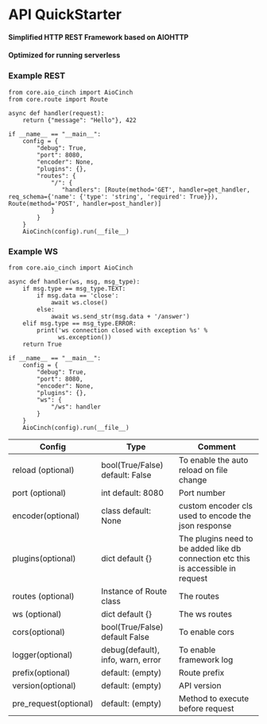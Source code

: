 # API QuickStarter

#### Simplified HTTP REST Framework based on AIOHTTP

#### Optimized for running serverless

### Example REST

```
from core.aio_cinch import AioCinch
from core.route import Route

async def handler(request):
    return {"message": "Hello"}, 422

if __name__ == "__main__":
    config = {
        "debug": True,
        "port": 8080,
        "encoder": None,
        "plugins": {},
        "routes": {
            "/": {
               "handlers": [Route(method='GET', handler=get_handler, req_schema={'name': {'type': 'string', 'required': True}}), Route(method='POST', handler=post_handler)]
            }
        }
    }
    AioCinch(config).run(__file__)

```

### Example WS

```
from core.aio_cinch import AioCinch

async def handler(ws, msg, msg_type):
    if msg.type == msg_type.TEXT:
        if msg.data == 'close':
            await ws.close()
        else:
            await ws.send_str(msg.data + '/answer')
    elif msg.type == msg_type.ERROR:
        print('ws connection closed with exception %s' %
              ws.exception())
    return True

if __name__ == "__main__":
    config = {
        "debug": True,
        "port": 8080,
        "encoder": None,
        "plugins": {},
        "ws": {
            "/ws": handler
        }
    }
    AioCinch(config).run(__file__)

```

| Config                | Type                              | Comment                                                                           |
| --------------------- | --------------------------------- | --------------------------------------------------------------------------------- |
| reload (optional)     | bool(True/False) default: False   | To enable the auto reload on file change                                          |
| port (optional)       | int default: 8080                 | Port number                                                                       |
| encoder(optional)     | class default: None               | custom encoder cls used to encode the json response                               |
| plugins(optional)     | dict default {}                   | The plugins need to be added like db connection etc this is accessible in request |
| routes (optional)     | Instance of Route class           | The routes                                                                        |
| ws (optional)         | dict default {}                   | The ws routes                                                                     |
| cors(optional)        | bool(True/False) default False    | To enable cors                                                                    |
| logger(optional)      | debug(default), info, warn, error | To enable framework log                                                           |
| prefix(optional)      | default: (empty)                  | Route prefix                                                                      |
| version(optional)     | default: (empty)                  | API version                                                                       |
| pre_request(optional) | default: (empty)                  | Method to execute before request                                                  |
